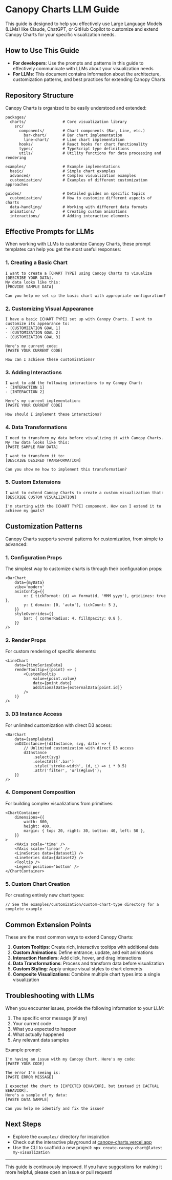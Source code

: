 # Canopy Charts LLM Guide

This guide is designed to help you effectively use Large Language Models (LLMs) like Claude, ChatGPT, or GitHub Copilot to customize and extend Canopy Charts for your specific visualization needs.

## How to Use This Guide

- **For developers**: Use the prompts and patterns in this guide to effectively communicate with LLMs about your visualization needs
- **For LLMs**: This document contains information about the architecture, customization patterns, and best practices for extending Canopy Charts

## Repository Structure

Canopy Charts is organized to be easily understood and extended:

```
packages/
  charts/                # Core visualization library
    src/
      components/        # Chart components (Bar, Line, etc.)
        bar-chart/       # Bar chart implementation
        line-chart/      # Line chart implementation
      hooks/             # React hooks for chart functionality
      types/             # TypeScript type definitions
      utils/             # Utility functions for data processing and rendering

examples/                # Example implementations
  basic/                 # Simple chart examples
  advanced/              # Complex visualization examples
  customization/         # Examples of different customization approaches

guides/                  # Detailed guides on specific topics
  customization/         # How to customize different aspects of charts
  data-handling/         # Working with different data formats
  animations/            # Creating custom animations
  interactions/          # Adding interactive elements
```

## Effective Prompts for LLMs

When working with LLMs to customize Canopy Charts, these prompt templates can help you get the most useful responses:

### 1. Creating a Basic Chart

```
I want to create a [CHART TYPE] using Canopy Charts to visualize [DESCRIBE YOUR DATA].
My data looks like this:
[PROVIDE SAMPLE DATA]

Can you help me set up the basic chart with appropriate configuration?
```

### 2. Customizing Visual Appearance

```
I have a basic [CHART TYPE] set up with Canopy Charts. I want to customize its appearance to:
- [CUSTOMIZATION GOAL 1]
- [CUSTOMIZATION GOAL 2]
- [CUSTOMIZATION GOAL 3]

Here's my current code:
[PASTE YOUR CURRENT CODE]

How can I achieve these customizations?
```

### 3. Adding Interactions

```
I want to add the following interactions to my Canopy Chart:
- [INTERACTION 1]
- [INTERACTION 2]

Here's my current implementation:
[PASTE YOUR CURRENT CODE]

How should I implement these interactions?
```

### 4. Data Transformations

```
I need to transform my data before visualizing it with Canopy Charts.
My raw data looks like this:
[PASTE SAMPLE RAW DATA]

I want to transform it to:
[DESCRIBE DESIRED TRANSFORMATION]

Can you show me how to implement this transformation?
```

### 5. Custom Extensions

```
I want to extend Canopy Charts to create a custom visualization that:
[DESCRIBE CUSTOM VISUALIZATION]

I'm starting with the [CHART TYPE] component. How can I extend it to achieve my goals?
```

## Customization Patterns

Canopy Charts supports several patterns for customization, from simple to advanced:

### 1. Configuration Props

The simplest way to customize charts is through their configuration props:

```tsx
<BarChart
	data={myData}
	vibe='modern'
	axisConfig={{
		x: { tickFormat: (d) => format(d, 'MMM yyyy'), gridLines: true },
		y: { domain: [0, 'auto'], tickCount: 5 },
	}}
	styleOverrides={{
		bar: { cornerRadius: 4, fillOpacity: 0.8 },
	}}
/>
```

### 2. Render Props

For custom rendering of specific elements:

```tsx
<LineChart
	data={timeSeriesData}
	renderTooltip={(point) => (
		<CustomTooltip
			value={point.value}
			date={point.date}
			additionalData={externalData[point.id]}
		/>
	)}
/>
```

### 3. D3 Instance Access

For unlimited customization with direct D3 access:

```tsx
<BarChart
	data={sampleData}
	onD3Instance={(d3Instance, svg, data) => {
		// Unlimited customization with direct D3 access
		d3Instance
			.select(svg)
			.selectAll('.bar')
			.style('stroke-width', (d, i) => i * 0.5)
			.attr('filter', 'url(#glow)');
	}}
/>
```

### 4. Component Composition

For building complex visualizations from primitives:

```tsx
<ChartContainer
	dimensions={{
		width: 800,
		height: 400,
		margin: { top: 20, right: 30, bottom: 40, left: 50 },
	}}
>
	<XAxis scale='time' />
	<YAxis scale='linear' />
	<LineSeries data={dataset1} />
	<LineSeries data={dataset2} />
	<Tooltip />
	<Legend position='bottom' />
</ChartContainer>
```

### 5. Custom Chart Creation

For creating entirely new chart types:

```tsx
// See the examples/customization/custom-chart-type directory for a complete example
```

## Common Extension Points

These are the most common ways to extend Canopy Charts:

1. **Custom Tooltips**: Create rich, interactive tooltips with additional data
2. **Custom Animations**: Define entrance, update, and exit animations
3. **Interaction Handlers**: Add click, hover, and drag interactions
4. **Data Transformations**: Process and transform data before visualization
5. **Custom Styling**: Apply unique visual styles to chart elements
6. **Composite Visualizations**: Combine multiple chart types into a single visualization

## Troubleshooting with LLMs

When you encounter issues, provide the following information to your LLM:

1. The specific error message (if any)
2. Your current code
3. What you expected to happen
4. What actually happened
5. Any relevant data samples

Example prompt:

```
I'm having an issue with my Canopy Chart. Here's my code:
[PASTE YOUR CODE]

The error I'm seeing is:
[PASTE ERROR MESSAGE]

I expected the chart to [EXPECTED BEHAVIOR], but instead it [ACTUAL BEHAVIOR].
Here's a sample of my data:
[PASTE DATA SAMPLE]

Can you help me identify and fix the issue?
```

## Next Steps

- Explore the `examples/` directory for inspiration
- Check out the interactive playground at [canopy-charts.vercel.app](https://canopy-charts.vercel.app)
- Use the CLI to scaffold a new project: `npx create-canopy-chart@latest my-visualization`

---

This guide is continuously improved. If you have suggestions for making it more helpful, please open an issue or pull request!
